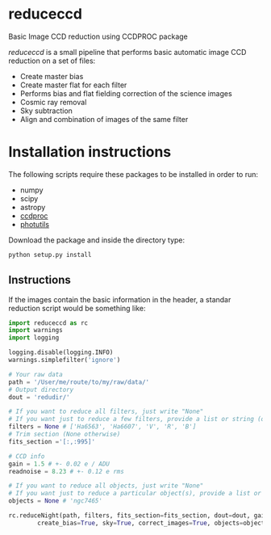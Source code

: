 # reduceccd
Basic Image CCD reduction using CCDPROC package

*reduceccd* is a small pipeline that performs basic automatic image CCD reduction on a set of files: 

+ Create master bias
+ Create master flat for each filter
+ Performs bias and flat fielding correction of the science images
+ Cosmic ray removal
+ Sky subtraction
+ Align and combination of images of the same filter

# Installation instructions

The following scripts require these packages to be installed in order to run:

+ numpy
+ scipy
+ astropy
+ [ccdproc](https://github.com/astropy/ccdproc)
+ [photutils](https://github.com/astropy/photutils)

Download the package and inside the directory type: 
```python
python setup.py install
```

## Instructions

If the images contain the basic information in the header, a standar reduction script would be something like:

```python
import reduceccd as rc
import warnings
import logging

logging.disable(logging.INFO)
warnings.simplefilter('ignore')

# Your raw data
path = '/User/me/route/to/my/raw/data/'
# Output directory
dout = 'redudir/'

# If you want to reduce all filters, just write "None" 
# If you want just to reduce a few filters, provide a list or string (one filter)
filters = None # ['Ha6563', 'Ha6607', 'V', 'R', 'B']
# Trim section (None otherwise)
fits_section ='[:,:995]'

# CCD info
gain = 1.5 # +- 0.02 e / ADU
readnoise = 8.23 # +- 0.12 e rms

# If you want to reduce all objects, just write "None" 
# If you want just to reduce a particular object(s), provide a list or string (one object)
objects = None # 'ngc7465'

rc.reduceNight(path, filters, fits_section=fits_section, dout=dout, gain=gain, create_flat=True,
        create_bias=True, sky=True, correct_images=True, objects=objects, align=True)
```
